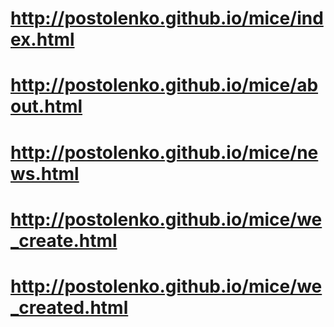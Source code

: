 # http://postolenko.github.io/mice/index.html
# http://postolenko.github.io/mice/about.html
# http://postolenko.github.io/mice/news.html
# http://postolenko.github.io/mice/we_create.html
# http://postolenko.github.io/mice/we_created.html